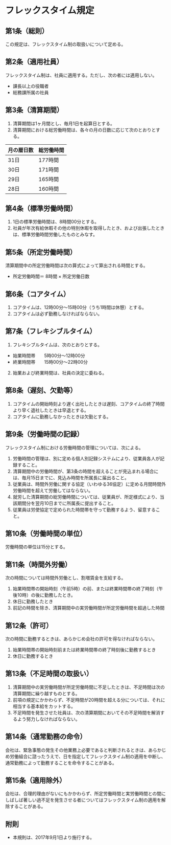 # フレックスタイム規定

## 第1条（総則）
この規定は、フレックスタイム制の取扱いについて定める。

## 第2条（適用社員）
フレックスタイム制は、社員に適用する。ただし、次の者には適用しない。

- 課長以上の役職者
- 総務課所属の社員

## 第3条（清算期間）
1. 清算期間は1ヶ月間とし、毎月1日を起算日とする。
2. 清算期間における総労働時間は、各々の月の日数に応じて次のとおりとする。

| 月の暦日数 | 総労働時間 |
|------|--------|
| 31日 | 177時間 |
| 30日 | 171時間 |
| 29日 | 165時間 |
| 28日 | 160時間 |

## 第4条（標準労働時間）

1. 1日の標準労働時間は、8時間00分とする。
2. 社員が年次有給休暇その他の特別休暇を取得したとき、および出張したときは、標準労働時間労働したものとみなす。

## 第5条（所定労働時間）
清算期間中の所定労働時間は次の算式によって算出される時間とする。

- 所定労働時間＝ 8時間 × 所定労働日数

## 第6条（コアタイム）

1. コアタイムは、12時00分～15時00分（うち1時間は休憩）とする。
2. コアタイムは必ず勤務しなければならない。

## 第7条（フレキシブルタイム）

1. フレキシブルタイムは、次のとおりとする。
  - 始業時間帯　　5時00分～12時00分
  - 終業時間帯　　15時00分～22時00分

2. 始業および終業時間は、社員の決定に委ねる。

## 第8条（遅刻、欠勤等）
1. コアタイムの開始時刻より遅く出社したときは遅刻、コアタイムの終了時間より早く退社したときは早退とする。
2. コアタイムに勤務しなかったときは欠勤とする。

## 第9条（労働時間の記録）

フレックスタイム制における労働時間の管理については、次による。

1. 労働時間の管理は、別に定める個人別記録システムにより、従業員各人が記録すること。
2. 清算期間中の労働時間が、第3条の時間を超えることが見込まれる場合には、毎月15日までに、見込み時間を所属長に届出ること。
3. 従業員は、時間外労働に関する協定（いわゆる36協定）に定める月間時間外労働時間を超えて労働してはならない。
4. 就労した清算期間の総労働時間については、従業員が、所定様式により、当該期間分を翌月10日までに所属長に提出すること。
5. 従業員は労使協定で定められた時間帯を守って勤務するよう、留意すること。

## 第10条（労働時間の単位）

労働時間の単位は15分とする。

## 第11条（時間外労働）

次の時間については時間外労働とし、割増賃金を支給する。

1. 始業時間帯の開始時刻（午前5時）の前、または終業時間帯の終了時刻（午後10時）の後に勤務したとき。
2. 休日に勤務したとき
3. 前記の時間を除き、清算期間中の実労働時間が所定労働時間を超過した時間

## 第12条（許可）

次の時間に勤務するときは、あらかじめ会社の許可を得なければならない。

1. 始業時間帯の開始時刻前または終業時間帯の終了時刻後に勤務するとき
2. 休日に勤務するとき

## 第13条（不足時間の取扱い）

1. 清算期間中の実労働時間が所定労働時間に不足したときは、不足時間は次の清算期間に繰り越すものとする。
2. 前項の規定にかかわらず、不足時間が20時間を超える分については、それに相当する基本給をカットする。
3. 不足時間を発生させた社員は、次の清算期間においてその不足時間を解消するよう努力しなければならない。

## 第14条（通常勤務の命令）

会社は、緊急事態の発生その他業務上必要であると判断されるときは、あらかじめ労働組合に諮ったうえで、日を指定してフレックスタイム制の適用を中断し、通常勤務によって勤務することを命令することがある。

## 第15条（適用除外）

会社は、合理的理由がないにもかかわらず、所定労働時間と実労働時間との間にしばしば著しい過不足を発生させる者についてはフレックスタイム制の適用を解除することがある。

## 附則

* 本規則は、2017年9月1日より施行する。
